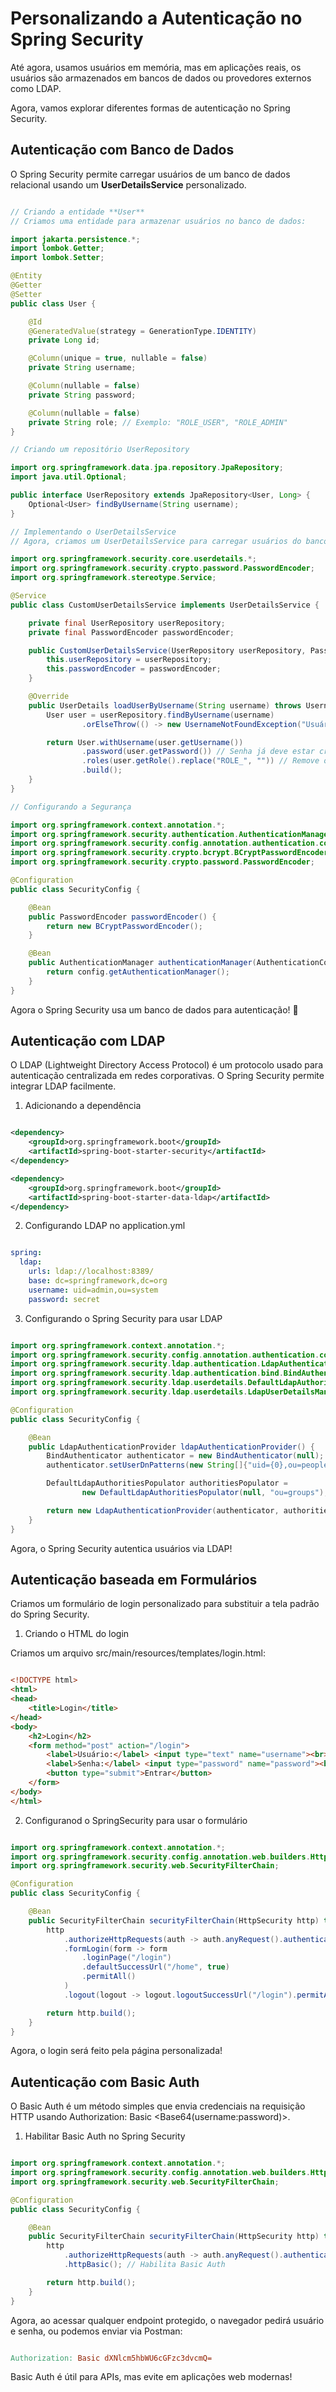 # Personalizando a Autenticação no Spring Security

Até agora, usamos usuários em memória, mas em aplicações reais, os usuários são armazenados em bancos de dados ou provedores externos como LDAP.

Agora, vamos explorar diferentes formas de autenticação no Spring Security.

## Autenticação com Banco de Dados

O Spring Security permite carregar usuários de um banco de dados relacional usando um **UserDetailsService** personalizado.

``` Java

// Criando a entidade **User**
// Criamos uma entidade para armazenar usuários no banco de dados:

import jakarta.persistence.*;
import lombok.Getter;
import lombok.Setter;

@Entity
@Getter
@Setter
public class User {

    @Id
    @GeneratedValue(strategy = GenerationType.IDENTITY)
    private Long id;

    @Column(unique = true, nullable = false)
    private String username;

    @Column(nullable = false)
    private String password;

    @Column(nullable = false)
    private String role; // Exemplo: "ROLE_USER", "ROLE_ADMIN"
}

// Criando um repositório UserRepository

import org.springframework.data.jpa.repository.JpaRepository;
import java.util.Optional;

public interface UserRepository extends JpaRepository<User, Long> {
    Optional<User> findByUsername(String username);
}

// Implementando o UserDetailsService
// Agora, criamos um UserDetailsService para carregar usuários do banco.

import org.springframework.security.core.userdetails.*;
import org.springframework.security.crypto.password.PasswordEncoder;
import org.springframework.stereotype.Service;

@Service
public class CustomUserDetailsService implements UserDetailsService {

    private final UserRepository userRepository;
    private final PasswordEncoder passwordEncoder;

    public CustomUserDetailsService(UserRepository userRepository, PasswordEncoder passwordEncoder) {
        this.userRepository = userRepository;
        this.passwordEncoder = passwordEncoder;
    }

    @Override
    public UserDetails loadUserByUsername(String username) throws UsernameNotFoundException {
        User user = userRepository.findByUsername(username)
                .orElseThrow(() -> new UsernameNotFoundException("Usuário não encontrado"));

        return User.withUsername(user.getUsername())
                .password(user.getPassword()) // Senha já deve estar criptografada no banco
                .roles(user.getRole().replace("ROLE_", "")) // Remove o prefixo "ROLE_"
                .build();
    }
}

// Configurando a Segurança

import org.springframework.context.annotation.*;
import org.springframework.security.authentication.AuthenticationManager;
import org.springframework.security.config.annotation.authentication.configuration.AuthenticationConfiguration;
import org.springframework.security.crypto.bcrypt.BCryptPasswordEncoder;
import org.springframework.security.crypto.password.PasswordEncoder;

@Configuration
public class SecurityConfig {

    @Bean
    public PasswordEncoder passwordEncoder() {
        return new BCryptPasswordEncoder();
    }

    @Bean
    public AuthenticationManager authenticationManager(AuthenticationConfiguration config) throws Exception {
        return config.getAuthenticationManager();
    }
}

```

Agora o Spring Security usa um banco de dados para autenticação! 🚀

## Autenticação com LDAP

O LDAP (Lightweight Directory Access Protocol) é um protocolo usado para autenticação centralizada em redes corporativas. O Spring Security permite integrar LDAP facilmente.

1. Adicionando a dependência

``` XML

<dependency>
    <groupId>org.springframework.boot</groupId>
    <artifactId>spring-boot-starter-security</artifactId>
</dependency>

<dependency>
    <groupId>org.springframework.boot</groupId>
    <artifactId>spring-boot-starter-data-ldap</artifactId>
</dependency>

```

2. Configurando LDAP no application.yml

``` yaml

spring:
  ldap:
    urls: ldap://localhost:8389/
    base: dc=springframework,dc=org
    username: uid=admin,ou=system
    password: secret

```

3. Configurando o Spring Security para usar LDAP

``` Java

import org.springframework.context.annotation.*;
import org.springframework.security.config.annotation.authentication.configuration.AuthenticationConfiguration;
import org.springframework.security.ldap.authentication.LdapAuthenticationProvider;
import org.springframework.security.ldap.authentication.bind.BindAuthenticator;
import org.springframework.security.ldap.userdetails.DefaultLdapAuthoritiesPopulator;
import org.springframework.security.ldap.userdetails.LdapUserDetailsManager;

@Configuration
public class SecurityConfig {

    @Bean
    public LdapAuthenticationProvider ldapAuthenticationProvider() {
        BindAuthenticator authenticator = new BindAuthenticator(null);
        authenticator.setUserDnPatterns(new String[]{"uid={0},ou=people"});

        DefaultLdapAuthoritiesPopulator authoritiesPopulator =
                new DefaultLdapAuthoritiesPopulator(null, "ou=groups");

        return new LdapAuthenticationProvider(authenticator, authoritiesPopulator);
    }
}

```

Agora, o Spring Security autentica usuários via LDAP!

## Autenticação baseada em Formulários

Criamos um formulário de login personalizado para substituir a tela padrão do Spring Security.

1. Criando o HTML do login

Criamos um arquivo src/main/resources/templates/login.html:

``` HTML

<!DOCTYPE html>
<html>
<head>
    <title>Login</title>
</head>
<body>
    <h2>Login</h2>
    <form method="post" action="/login">
        <label>Usuário:</label> <input type="text" name="username"><br>
        <label>Senha:</label> <input type="password" name="password"><br>
        <button type="submit">Entrar</button>
    </form>
</body>
</html>

```

2. Configuranod o SpringSecurity para usar o formulário

``` Java

import org.springframework.context.annotation.*;
import org.springframework.security.config.annotation.web.builders.HttpSecurity;
import org.springframework.security.web.SecurityFilterChain;

@Configuration
public class SecurityConfig {

    @Bean
    public SecurityFilterChain securityFilterChain(HttpSecurity http) throws Exception {
        http
            .authorizeHttpRequests(auth -> auth.anyRequest().authenticated())
            .formLogin(form -> form
                .loginPage("/login")
                .defaultSuccessUrl("/home", true)
                .permitAll()
            )
            .logout(logout -> logout.logoutSuccessUrl("/login").permitAll());

        return http.build();
    }
}

```

Agora, o login será feito pela página personalizada!

## Autenticação com Basic Auth

O Basic Auth é um método simples que envia credenciais na requisição HTTP usando Authorization: Basic <Base64(username:password)>.

1. Habilitar Basic Auth no Spring Security

``` Java

import org.springframework.context.annotation.*;
import org.springframework.security.config.annotation.web.builders.HttpSecurity;
import org.springframework.security.web.SecurityFilterChain;

@Configuration
public class SecurityConfig {

    @Bean
    public SecurityFilterChain securityFilterChain(HttpSecurity http) throws Exception {
        http
            .authorizeHttpRequests(auth -> auth.anyRequest().authenticated())
            .httpBasic(); // Habilita Basic Auth

        return http.build();
    }
}

```

Agora, ao acessar qualquer endpoint protegido, o navegador pedirá usuário e senha, ou podemos enviar via Postman:

``` makefile

Authorization: Basic dXNlcm5hbWU6cGFzc3dvcmQ=

```

Basic Auth é útil para APIs, mas evite em aplicações web modernas!